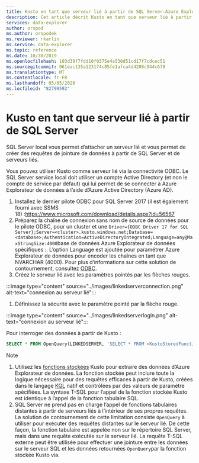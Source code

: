 ```yaml
---
title: Kusto en tant que serveur lié à partir de SQL Server-Azure Explorateur de données
description: Cet article décrit Kusto en tant que serveur lié à partir de SQL Server dans Azure Explorateur de données.
services: data-explorer
author: orspod
ms.author: orspodek
ms.reviewer: rkarlin
ms.service: data-explorer
ms.topic: reference
ms.date: 10/30/2019
ms.openlocfilehash: 103d39f7fdd10f0375e4a530d51cd17f7cdcec51
ms.sourcegitcommit: 061eac135a123174c85fe1afca4d4208c044c678
ms.translationtype: MT
ms.contentlocale: fr-FR
ms.lasthandoff: 05/05/2020
ms.locfileid: "82799592"
---
```

# <a name="kusto-as-a-linked-server-from-the-sql-server"></a>Kusto en tant que serveur lié à partir de SQL Server

SQL Server local vous permet d’attacher un serveur lié et vous permet de créer des requêtes de jointure de données à partir de SQL Server et de serveurs liés.

Vous pouvez utiliser Kusto comme serveur lié via la connectivité ODBC.
Le SQL Server service local doit utiliser un compte Active Directory (et non le compte de service par défaut) qui lui permet de se connecter à Azure Explorateur de données à l’aide d’Azure Active Directory (Azure AD).

1. Installez le dernier pilote ODBC pour SQL Server 2017 (il est également fourni avec SSMS 18) :https://www.microsoft.com/download/details.aspx?id=56567
1. Préparez la chaîne de connexion sans nom de source de données pour le pilote ODBC, pour un cluster et une `Driver={ODBC Driver 17 for SQL Server};Server=<cluster>.kusto.windows.net;Database=<database>;Authentication=ActiveDirectoryIntegrated;Language=any@MaxStringSize:4000`base de données Azure Explorateur de données spécifiques :. L’option Language est ajoutée pour paramétrer Azure Explorateur de données pour encoder les chaînes en tant que NVARCHAR (4000). Pour plus d’informations sur cette solution de contournement, consultez [ODBC](./clients.md#odbc).
1. Créez le serveur lié avec les paramètres pointés par les flèches rouges.

:::image type="content" source="../images/linkedserverconnection.png" alt-text="connexion au serveur lié":::

1. Définissez la sécurité avec le paramètre pointé par la flèche rouge. 

:::image type="content" source="../images/linkedserverlogin.png" alt-text="connexion au serveur lié":::

Pour interroger des données à partir de Kusto :

```sql
SELECT * FROM OpenQuery(LINKEDSERVER, 'SELECT * FROM <KustoStoredFunction>[(<Parameters>)]')
```

> [!NOTE]
> 1. Utilisez les [fonctions stockées](../../query/schema-entities/stored-functions.md) Kusto pour extraire des données d’Azure Explorateur de données. La fonction stockée peut inclure toute la logique nécessaire pour des requêtes efficaces à partir de Kusto, créées dans le langage [KQL](../../query/index.md) natif et contrôlées par des valeurs de paramètre spécifiées. La syntaxe T-SQL pour l’appel de la fonction stockée Kusto est identique à l’appel de la fonction tabulaire SQL.
> 1. SQL Server ne prend pas en charge l’appel de fonctions tabulaires distantes à partir de serveurs liés à l’intérieur de ses propres requêtes. La solution de contournement de cette limitation consiste `OpenQuery` à utiliser pour exécuter des requêtes distantes sur le serveur lié. De cette façon, la fonction tabulaire est appelée non sur le répertoire SQL Server, mais dans une requête exécutée sur le serveur lié. La requête T-SQL externe peut être utilisée pour effectuer une jointure entre les données sur le serveur SQL et les données retournées `OpenQuery`par la fonction stockée Kusto via.
